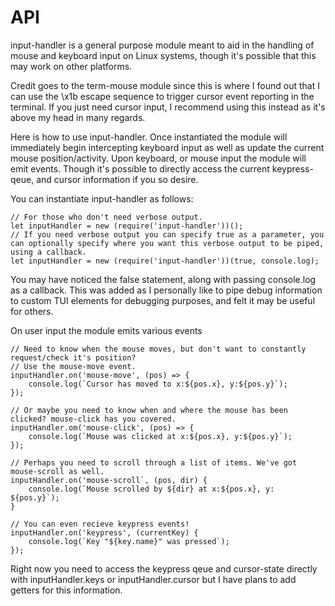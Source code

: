 # API
input-handler is a general purpose module meant to aid in the handling of mouse and keyboard input on Linux systems, though it's possible that this may work on other platforms. 

Credit goes to the term-mouse module since this is where I found out that I can use the \x1b escape sequence to trigger cursor event reporting in the terminal. If you just need cursor input, I recommend using this instead as it's above my head in many regards.

Here is how to use input-handler. Once instantiated the module will immediately begin intercepting keyboard input as well as update the current mouse position/activity. Upon keyboard, or mouse input the module will emit events. Though it's possible to directly access the current keypress-qeue, and cursor information if you so desire.

You can instantiate input-handler as follows:

    // For those who don't need verbose output.
    let inputHandler = new (require('input-handler'))();
    // If you need verbose output you can specify true as a parameter, you can optionally specify where you want this verbose output to be piped, using a callback.
    let inputHandler = new (require('input-handler'))(true, console.log);

You may have noticed the false statement, along with passing console.log as a callback. This was added as I personally like to pipe debug information to custom TUI elements for debugging purposes, and felt it may be useful for others.

On user input the module emits various events

    // Need to know when the mouse moves, but don't want to constantly request/check it's position?
    // Use the mouse-move event.
    inputHandler.on('mouse-move', (pos) => {
	    console.log(`Cursor has moved to x:${pos.x}, y:${pos.y}`);
    });
    
    // Or maybe you need to know when and where the mouse has been clicked? mouse-click has you covered.
    inputHandler.om('mouse-click', (pos) => {
	    console.log(`Mouse was clicked at x:${pos.x}, y:${pos.y}`);
    });
    
    // Perhaps you need to scroll through a list of items. We've got mouse-scroll as well.
    inputHandler.on('mouse-scroll`, (pos, dir) {
	    console.log(`Mouse scrolled by ${dir} at x:${pos.x}, y: ${pos.y}`);
    }
    
    // You can even recieve keypress events!
    inputHandler.on('keypress', (currentKey) {
	    console.log(`Key "${key.name}" was pressed`);
    });

Right now you need to access the keypress qeue and cursor-state directly with inputHandler.keys or inputHandler.cursor but I have plans to add getters for this information.
